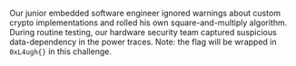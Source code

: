 Our junior embedded software engineer ignored warnings about custom crypto implementations and rolled his own square-and-multiply algorithm. During routine testing, our hardware security team captured suspicious data-dependency in the power traces. Note: the flag will be wrapped in `0xL4ugh{}` in this challenge.

